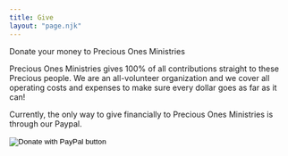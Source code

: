 ```yaml
---
title: Give
layout: "page.njk"
---
```


Donate your money to Precious Ones Ministries

Precious Ones Ministries gives 100% of all contributions straight to these Precious people. We are an all-volunteer organization and we cover
all operating costs and expenses to make sure every dollar goes as far as it can!

Currently, the only way to give financially to Precious Ones Ministries is through our Paypal.

<form action="https://www.paypal.com/cgi-bin/webscr" method="post" target="_top" class="text-center">
    <input type="hidden" name="cmd" value="_s-xclick" />
    <input type="hidden" name="hosted_button_id" value="CHDH3PCYV4NV8" />
    <input
        type="image"
        src="https://www.paypalobjects.com/en_US/i/btn/btn_donateCC_LG.gif"
        border="0"
        name="submit"
        title="PayPal - The safer, easier way to pay online!"
        alt="Donate with PayPal button"
    />
    <img alt="" border="0" src="https://www.paypal.com/en_US/i/scr/pixel.gif" width="1" height="1" />
</form>

